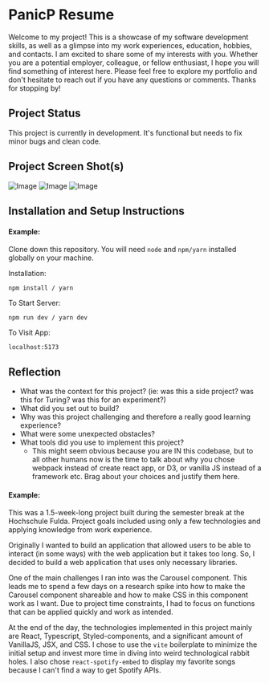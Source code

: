 # PanicP Resume

Welcome to my project! This is a showcase of my software development skills, as well as a glimpse into my work experiences, education, hobbies, and contacts. I am excited to share some of my interests with you. Whether you are a potential employer, colleague, or fellow enthusiast, I hope you will find something of interest here. Please feel free to explore my portfolio and don't hesitate to reach out if you have any questions or comments. Thanks for stopping by!

## Project Status

This project is currently in development. It's functional but needs to fix minor bugs and clean code.

## Project Screen Shot(s)

![Image](https://i.imgur.com/Si1nWZB.jpg)
![Image](https://i.imgur.com/KbQF7nh.png)
![Image](https://i.imgur.com/hwE9oo5.png)

## Installation and Setup Instructions

#### Example:

Clone down this repository. You will need `node` and `npm/yarn` installed globally on your machine.

Installation:

`npm install / yarn`

To Start Server:

`npm run dev / yarn dev`

To Visit App:

`localhost:5173`

## Reflection

-   What was the context for this project? (ie: was this a side project? was this for Turing? was this for an experiment?)
-   What did you set out to build?
-   Why was this project challenging and therefore a really good learning experience?
-   What were some unexpected obstacles?
-   What tools did you use to implement this project?
    -   This might seem obvious because you are IN this codebase, but to all other humans now is the time to talk about why you chose webpack instead of create react app, or D3, or vanilla JS instead of a framework etc. Brag about your choices and justify them here.

#### Example:

This was a 1.5-week-long project built during the semester break at the Hochschule Fulda. Project goals included using only a few technologies and applying knowledge from work experience.

Originally I wanted to build an application that allowed users to be able to interact (in some ways) with the web application but it takes too long. So, I decided to build a web application that uses only necessary libraries.

One of the main challenges I ran into was the Carousel component. This leads me to spend a few days on a research spike into how to make the Carousel component shareable and how to make CSS in this component work as I want. Due to project time constraints, I had to focus on functions that can be applied quickly and work as intended.

At the end of the day, the technologies implemented in this project mainly are React, Typescript, Styled-components, and a significant amount of VanillaJS, JSX, and CSS. I chose to use the `vite` boilerplate to minimize the initial setup and invest more time in diving into weird technological rabbit holes. I also chose `react-spotify-embed` to display my favorite songs because I can't find a way to get Spotify APIs.
